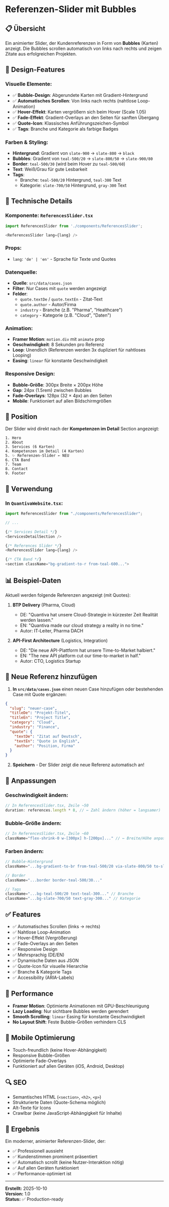 # Referenzen-Slider mit Bubbles

## 📋 Übersicht

Ein animierter Slider, der Kundenreferenzen in Form von **Bubbles** (Karten) anzeigt. Die Bubbles scrollen automatisch von links nach rechts und zeigen Zitate aus erfolgreichen Projekten.

## 🎨 Design-Features

### Visuelle Elemente:
- ✅ **Bubble-Design**: Abgerundete Karten mit Gradient-Hintergrund
- ✅ **Automatisches Scrollen**: Von links nach rechts (nahtlose Loop-Animation)
- ✅ **Hover-Effekt**: Karten vergrößern sich beim Hover (Scale 1.05)
- ✅ **Fade-Effekt**: Gradient-Overlays an den Seiten für sanften Übergang
- ✅ **Quote-Icon**: Klassisches Anführungszeichen-Symbol
- ✅ **Tags**: Branche und Kategorie als farbige Badges

### Farben & Styling:
- **Hintergrund**: Gradient von `slate-900` → `slate-800` → `black`
- **Bubbles**: Gradient von `teal-500/20` → `slate-800/50` → `slate-900/80`
- **Border**: `teal-500/30` (wird beim Hover zu `teal-500/60`)
- **Text**: Weiß/Grau für gute Lesbarkeit
- **Tags**: 
  - Branche: `teal-500/20` Hintergrund, `teal-300` Text
  - Kategorie: `slate-700/50` Hintergrund, `gray-300` Text

## 🔧 Technische Details

### Komponente: `ReferencesSlider.tsx`

```typescript
import ReferencesSlider from './components/ReferencesSlider';

<ReferencesSlider lang={lang} />
```

### Props:
- `lang`: `'de' | 'en'` - Sprache für Texte und Quotes

### Datenquelle:
- **Quelle**: `src/data/cases.json`
- **Filter**: Nur Cases mit `quote` werden angezeigt
- **Felder**:
  - `quote.textDe` / `quote.textEn` - Zitat-Text
  - `quote.author` - Autor/Firma
  - `industry` - Branche (z.B. "Pharma", "Healthcare")
  - `category` - Kategorie (z.B. "Cloud", "Daten")

### Animation:
- **Framer Motion**: `motion.div` mit `animate` prop
- **Geschwindigkeit**: 8 Sekunden pro Referenz
- **Loop**: Unendlich (Referenzen werden 3x dupliziert für nahtloses Looping)
- **Easing**: `linear` für konstante Geschwindigkeit

### Responsive Design:
- **Bubble-Größe**: 300px Breite × 200px Höhe
- **Gap**: 24px (1.5rem) zwischen Bubbles
- **Fade-Overlays**: 128px (32 × 4px) an den Seiten
- **Mobile**: Funktioniert auf allen Bildschirmgrößen

## 📍 Position

Der Slider wird direkt nach der **Kompetenzen im Detail** Section angezeigt:

```
1. Hero
2. About
3. Services (6 Karten)
4. Kompetenzen im Detail (4 Karten)
5. ✨ Referenzen-Slider ← NEU
6. CTA Band
7. Team
8. Contact
9. Footer
```

## 🎯 Verwendung

### In `QuantivaWebsite.tsx`:

```typescript
import ReferencesSlider from "./components/ReferencesSlider";

// ...

{/* Services Detail */}
<ServicesDetailSection />

{/* References Slider */}
<ReferencesSlider lang={lang} />

{/* CTA Band */}
<section className="bg-gradient-to-r from-teal-600...">
```

## 📊 Beispiel-Daten

Aktuell werden folgende Referenzen angezeigt (mit Quotes):

1. **BTP Delivery** (Pharma, Cloud)
   - DE: "Quantiva hat unsere Cloud-Strategie in kürzester Zeit Realität werden lassen."
   - EN: "Quantiva made our cloud strategy a reality in no time."
   - Autor: IT‑Leiter, Pharma DACH

2. **API-First Architecture** (Logistics, Integration)
   - DE: "Die neue API-Plattform hat unsere Time-to-Market halbiert."
   - EN: "The new API platform cut our time-to-market in half."
   - Autor: CTO, Logistics Startup

## 🔄 Neue Referenz hinzufügen

1. **In `src/data/cases.json`** einen neuen Case hinzufügen oder bestehenden Case mit Quote ergänzen:

```json
{
  "slug": "neuer-case",
  "titleDe": "Projekt-Titel",
  "titleEn": "Project Title",
  "category": "Cloud",
  "industry": "Finance",
  "quote": {
    "textDe": "Zitat auf Deutsch",
    "textEn": "Quote in English",
    "author": "Position, Firma"
  }
}
```

2. **Speichern** - Der Slider zeigt die neue Referenz automatisch an!

## 🎨 Anpassungen

### Geschwindigkeit ändern:

```typescript
// In ReferencesSlider.tsx, Zeile ~50
duration: references.length * 8, // ← Zahl ändern (höher = langsamer)
```

### Bubble-Größe ändern:

```typescript
// In ReferencesSlider.tsx, Zeile ~60
className="flex-shrink-0 w-[300px] h-[200px]..." // ← Breite/Höhe anpassen
```

### Farben ändern:

```typescript
// Bubble-Hintergrund
className="...bg-gradient-to-br from-teal-500/20 via-slate-800/50 to-slate-900/80..."

// Border
className="...border border-teal-500/30..."

// Tags
className="...bg-teal-500/20 text-teal-300..." // Branche
className="...bg-slate-700/50 text-gray-300..." // Kategorie
```

## ✅ Features

- ✅ Automatisches Scrollen (links → rechts)
- ✅ Nahtlose Loop-Animation
- ✅ Hover-Effekt (Vergrößerung)
- ✅ Fade-Overlays an den Seiten
- ✅ Responsive Design
- ✅ Mehrsprachig (DE/EN)
- ✅ Dynamische Daten aus JSON
- ✅ Quote-Icon für visuelle Hierarchie
- ✅ Branche & Kategorie Tags
- ✅ Accessibility (ARIA-Labels)

## 🚀 Performance

- **Framer Motion**: Optimierte Animationen mit GPU-Beschleunigung
- **Lazy Loading**: Nur sichtbare Bubbles werden gerendert
- **Smooth Scrolling**: `linear` Easing für konstante Geschwindigkeit
- **No Layout Shift**: Feste Bubble-Größen verhindern CLS

## 📱 Mobile Optimierung

- Touch-freundlich (keine Hover-Abhängigkeit)
- Responsive Bubble-Größen
- Optimierte Fade-Overlays
- Funktioniert auf allen Geräten (iOS, Android, Desktop)

## 🔍 SEO

- Semantisches HTML (`<section>`, `<h2>`, `<p>`)
- Strukturierte Daten (Quote-Schema möglich)
- Alt-Texte für Icons
- Crawlbar (keine JavaScript-Abhängigkeit für Inhalte)

## 🎉 Ergebnis

Ein moderner, animierter Referenzen-Slider, der:
- ✅ Professionell aussieht
- ✅ Kundenstimmen prominent präsentiert
- ✅ Automatisch scrollt (keine Nutzer-Interaktion nötig)
- ✅ Auf allen Geräten funktioniert
- ✅ Performance-optimiert ist

---

**Erstellt:** 2025-10-10  
**Version:** 1.0  
**Status:** ✅ Production-ready

